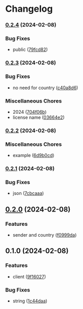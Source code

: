 # Changelog

### [0.2.4](https://www.github.com/brokeyourbike/wizall-api-client-php/compare/v0.2.3...v0.2.4) (2024-02-08)


### Bug Fixes

* public ([79fcd82](https://www.github.com/brokeyourbike/wizall-api-client-php/commit/79fcd8269e9867faa79fd9a82b0a716aa12d278d))

### [0.2.3](https://www.github.com/brokeyourbike/wizall-api-client-php/compare/v0.2.2...v0.2.3) (2024-02-08)


### Bug Fixes

* no need for country ([c40a8d6](https://www.github.com/brokeyourbike/wizall-api-client-php/commit/c40a8d68213bdb88eda1b521982b57813b24fc5c))


### Miscellaneous Chores

* 2024 ([704f06b](https://www.github.com/brokeyourbike/wizall-api-client-php/commit/704f06b38d2ad1fa30b4d84e88962480af003ccd))
* license name ([03664e2](https://www.github.com/brokeyourbike/wizall-api-client-php/commit/03664e2f497253ac68183b65c8956006e064c9bd))

### [0.2.2](https://www.github.com/brokeyourbike/wizall-api-client-php/compare/v0.2.1...v0.2.2) (2024-02-08)


### Miscellaneous Chores

* example ([6d9b0cd](https://www.github.com/brokeyourbike/wizall-api-client-php/commit/6d9b0cdb8ce5d4d85914d40e0b5fe29619c0816c))

### [0.2.1](https://www.github.com/brokeyourbike/wizall-api-client-php/compare/v0.2.0...v0.2.1) (2024-02-08)


### Bug Fixes

* json ([7cbcaaa](https://www.github.com/brokeyourbike/wizall-api-client-php/commit/7cbcaaa31786a317b2319b23e0a01bc281afd84a))

## [0.2.0](https://www.github.com/brokeyourbike/wizall-api-client-php/compare/v0.1.0...v0.2.0) (2024-02-08)


### Features

* sender and country ([f0999da](https://www.github.com/brokeyourbike/wizall-api-client-php/commit/f0999da8e411be568b832d4fdb7c196cc6df3b71))

## 0.1.0 (2024-02-08)


### Features

* client ([9f16027](https://www.github.com/brokeyourbike/wizall-api-client-php/commit/9f16027711828ae9d6dffc72d1a69529facc40dc))


### Bug Fixes

* string ([1c44daa](https://www.github.com/brokeyourbike/wizall-api-client-php/commit/1c44daacb983c72bb89450b0c3cbe43a0a6d1402))
